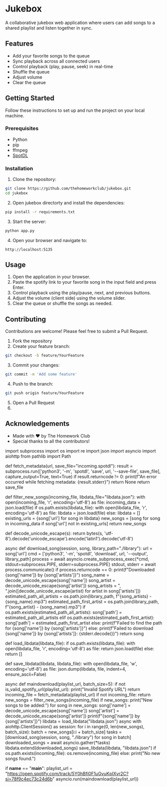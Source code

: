 # Jukebox

A collaborative jukebox web application where users can add songs to a shared playlist and listen together in sync.

## Features

- Add your favorite songs to the queue
- Sync playback across all connected users
- Control playback (play, pause, seek) in real-time
- Shuffle the queue
- Adjust volume
- Clear the queue

## Getting Started

Follow these instructions to set up and run the project on your local machine.

### Prerequisites

- Python
- pip
- ffmpeg
- [SpotDL](https://github.com/spotDL/spotify-downloader)

### Installation

1. Clone the repository:

```bash
git clone https://github.com/thehomeworkclub/jukebox.git
cd jukebox
```

2. Open jukebox directorty and install the dependencies:

```bash
pip install -r requirements.txt
```

3. Start the server:

```bash
python app.py
```

4. Open your browser and navigate to:

```
http://localhost:5135
```

## Usage

1. Open the application in your browser.
2. Paste the spotify link to your favorite song in the input field and press Enter.
3. Control playback using the play/pause, next, and previous buttons.
4. Adjust the volume (client side) using the volume slider.
5. Clear the queue or shuffle the songs as needed.


## Contributing

Contributions are welcome! Please feel free to submit a Pull Request.

1. Fork the repository
2. Create your feature branch:

```bash
git checkout -b feature/YourFeature
```

3. Commit your changes:

```bash
git commit -m 'Add some feature'
```

4. Push to the branch:

```bash
git push origin feature/YourFeature
```

5. Open a Pull Request
6. 

## Acknowledgements

- Made with ❤️ by The Homework Club
- Special thanks to all the contributors!












import subprocess
import os
import re
import json
import asyncio
import aiohttp
from pathlib import Path

def fetch_metadata(url, save_file="incoming.spotdl"):
    result = subprocess.run(['python3', '-m', 'spotdl', 'save', url, '--save-file', save_file], capture_output=True, text=True)
    if result.returncode != 0:
        print(f"An error occurred while fetching metadata: {result.stderr}")
        return None
    return save_file

def filter_new_songs(incoming_file, libdata_file="libdata.json"):
    with open(incoming_file, 'r', encoding='utf-8') as file:
        incoming_data = json.load(file)
    if os.path.exists(libdata_file):
        with open(libdata_file, 'r', encoding='utf-8') as file:
            libdata = json.load(file)
    else:
        libdata = []
    existing_urls = {song['url'] for song in libdata}
    new_songs = [song for song in incoming_data if song['url'] not in existing_urls]
    return new_songs

def decode_unicode_escape(s):
    return bytes(s, 'utf-8').decode('unicode_escape').encode('latin1').decode('utf-8')

async def download_song(session, song, library_path="./library"):
    url = song['url']
    cmd = ['python3', '-m', 'spotdl', 'download', url, '--output', library_path]
    process = await asyncio.create_subprocess_exec(*cmd, stdout=subprocess.PIPE, stderr=subprocess.PIPE)
    stdout, stderr = await process.communicate()
    if process.returncode == 0:
        print(f"Downloaded {song['name']} by {song['artists']}")
        song_name = decode_unicode_escape(song['name'])
        song_artist = decode_unicode_escape(song['artist'])
        song_artists = ", ".join([decode_unicode_escape(artist) for artist in song['artists']])
        estimated_path_all_artists = os.path.join(library_path, f"{song_artists} - {song_name}.mp3")
        estimated_path_first_artist = os.path.join(library_path, f"{song_artist} - {song_name}.mp3")
        if os.path.exists(estimated_path_all_artists):
            song['path'] = estimated_path_all_artists
        elif os.path.exists(estimated_path_first_artist):
            song['path'] = estimated_path_first_artist
        else:
            print(f"Failed to find the path for {song['name']} by {song['artists']}")
    else:
        print(f"Failed to download {song['name']} by {song['artists']}: {stderr.decode()}")
    return song

def load_libdata(libdata_file):
    if os.path.exists(libdata_file):
        with open(libdata_file, 'r', encoding='utf-8') as file:
            return json.load(file)
    else:
        return []

def save_libdata(libdata, libdata_file):
    with open(libdata_file, 'w', encoding='utf-8') as file:
        json.dump(libdata, file, indent=4, ensure_ascii=False)

async def maindownload(playlist_url, batch_size=5):
    if not is_valid_spotify_url(playlist_url):
        print("Invalid Spotify URL")
        return
    incoming_file = fetch_metadata(playlist_url)
    if not incoming_file:
        return
    new_songs = filter_new_songs(incoming_file)
    if new_songs:
        print("New songs to be added:")
        for song in new_songs:
            song['name'] = decode_unicode_escape(song['name'])
            song['artist'] = decode_unicode_escape(song['artist'])
            print(f"{song['name']} by {song['artists']}")
        libdata = load_libdata("libdata.json")
        async with aiohttp.ClientSession() as session:
            for i in range(0, len(new_songs), batch_size):
                batch = new_songs[i:i + batch_size]
                tasks = [download_song(session, song, "./library") for song in batch]
                downloaded_songs = await asyncio.gather(*tasks)
                libdata.extend(downloaded_songs)
        save_libdata(libdata, "libdata.json")
        if os.path.exists(incoming_file):
            os.remove(incoming_file)
    else:
        print("No new songs found.")

if __name__ == "__main__":
    playlist_url = "https://open.spotify.com/track/5Y0hBfi0F1uGvuKpIXvr2C?si=78f9c4ec73c24d6b"
    asyncio.run(maindownload(playlist_url))

